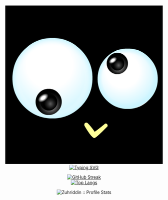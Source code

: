 <!-- # Sardorbek Akhmedov -->

<p align="center">
<img src="https://github.com/zuhriddinzayniddinov/MyResume/blob/master/assets/image/gittt.gif" alt="Zuhriddn"/>
<a href="https://github.com/pattisoj"><img alt="Typing SVG" src="https://readme-typing-svg.herokuapp.com?font=IBM+Plex+Sans&size=25&duration=4500&color=BCB1F7&center=true&width=500&lines=Hi,+I'm+Zuhriddin+Zayniddinov+👋;.Net+Enthusiast;Nice+to+meet+you!" /> </a> </p>

<div align="center">

[![GitHub Streak](https://streak-stats.demolab.com/?user=Sardorbecakhmedov&theme=dark)](https://github.com/Sardorbecakhmedov/)<br/>
[![Top Langs](https://github-readme-stats.vercel.app/api/top-langs/?username=zuhriddinzayniddinov&text_color=ffffff&text_bold=true&title_color=e3289c&bg_color=2b213a&card_width=495px)](https://github.com/zuhriddinzayniddinov/)</div>


<p align="center"><img src="https://github-readme-stats.vercel.app/api?username=zuhriddinzayniddinov&show_icons=true&theme=synthwave" alt="Zuhriddin :: Profile Stats" /></p>
